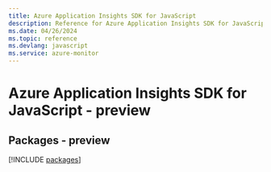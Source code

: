 ```yaml
---
title: Azure Application Insights SDK for JavaScript
description: Reference for Azure Application Insights SDK for JavaScript
ms.date: 04/26/2024
ms.topic: reference
ms.devlang: javascript
ms.service: azure-monitor
---
```

# Azure Application Insights SDK for JavaScript - preview
## Packages - preview
[!INCLUDE [packages](application-insights-index.md)]